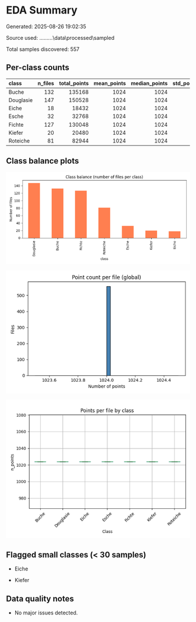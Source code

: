 # EDA Summary

Generated: 2025-08-26 19:02:35


Source used: ...\..\..\..\data\processed\sampled


Total samples discovered: 557


## Per-class counts


| class     |   n_files |   total_points |   mean_points |   median_points |   std_points |
|:----------|----------:|---------------:|--------------:|----------------:|-------------:|
| Buche     |       132 |         135168 |          1024 |            1024 |            0 |
| Douglasie |       147 |         150528 |          1024 |            1024 |            0 |
| Eiche     |        18 |          18432 |          1024 |            1024 |            0 |
| Esche     |        32 |          32768 |          1024 |            1024 |            0 |
| Fichte    |       127 |         130048 |          1024 |            1024 |            0 |
| Kiefer    |        20 |          20480 |          1024 |            1024 |            0 |
| Roteiche  |        81 |          82944 |          1024 |            1024 |            0 |


## Class balance plots


![class_balance](plots\class_balance_bar.png)


![histogram](plots\point_count_histogram.png)


![boxplot](plots\points_boxplot_per_class.png)



## Flagged small classes (< 30 samples)


- Eiche

- Kiefer


## Data quality notes


- No major issues detected.